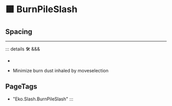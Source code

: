 
# 🟩  <eko>BurnPileSlash</eko>

## Spacing



---

<!-- =================================================== -->
<!-- =================================================== -->
<!-- =================================================== -->
<!-- =================================================== -->
<!-- =================================================== -->
::: details 🛠 <dev>&&&</dev>

-

- Minimize burn dust inhaled by moveselection

<h2>PageTags</h2>

- "Eko.Slash.BurnPileSlash"
:::
